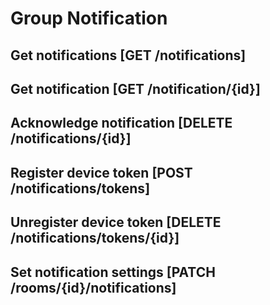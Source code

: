 # Group Notification

## Get notifications [GET /notifications]
<!-- include(tests/notification/getUsersNotification.md) -->

## Get notification [GET /notification/{id}]
<!-- include(tests/notification/getNotification.md) -->

## Acknowledge notification [DELETE /notifications/{id}]
<!-- include(tests/notification/acknowledgeNotification.md) -->

## Register device token [POST /notifications/tokens]
<!-- include(tests/notification/pushNotification.md) -->

## Unregister device token [DELETE /notifications/tokens/{id}]
<!-- include(tests/notification/cancelPushNotification.md) -->

## Set notification settings [PATCH /rooms/{id}/notifications]
<!-- include(tests/notification/patchNotificationSettings.md) -->